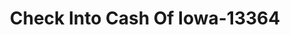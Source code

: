 ---
f_zip-code: 51442
f_state-code: IA
title: Check Into Cash Of Iowa-13364
f_phone: 712-263-8733
f_city-only: Denison
f_address: 905 4Th Ave S Denison
f_location-unique-id: '13364'
slug: check-into-cash-of-iowa-13364
updated-on: '2024-05-30T13:46:58.046Z'
created-on: '2024-05-30T13:36:59.803Z'
published-on: '2024-05-30T13:54:32.469Z'
f_city-state: cms/city/denison-ia.md
f_company: cms/company/check-into-cash-of-iowa.md
f_state: cms/state/iowa.md
layout: '[payday-loan].html'
tags: payday-loan
---